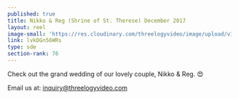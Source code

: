 ```yaml
---
published: true
title: Nikko & Reg (Shrine of St. Therese) December 2017
layout: reel
image-small: 'https://res.cloudinary.com/threelogyvideo/image/upload/v1529923002/Nikko.jpg'
link: lvkDGn56WRs
type: sde
section-rank: 76
---
```

Check out the grand wedding of our lovely couple, Nikko & Reg. 😍 

Email us at: inquiry@threelogyvideo.com
